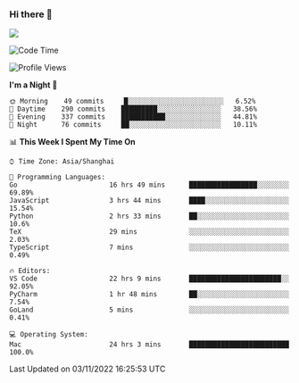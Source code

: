 ### Hi there 👋

<!--
**JJAYCHEN1e/jjaychen1e** is a ✨ _special_ ✨ repository because its `README.md` (this file) appears on your GitHub profile.

Here are some ideas to get you started:

- 🔭 I’m currently working on ...
- 🌱 I’m currently learning ...
- 👯 I’m looking to collaborate on ...
- 🤔 I’m looking for help with ...
- 💬 Ask me about ...
- 📫 How to reach me: ...
- 😄 Pronouns: ...
- ⚡ Fun fact: ...
-->

[![](https://github-readme-stats.vercel.app/api?username=jjaychen1e&show_icons=true)](https://github.com/jjaychen1e/github-readme-stats?count_private=true)

<!--START_SECTION:waka-->
![Code Time](http://img.shields.io/badge/Code%20Time-441%20hrs%2041%20mins-blue)

![Profile Views](http://img.shields.io/badge/Profile%20Views-0-blue)

**I'm a Night 🦉** 

```text
🌞 Morning    49 commits     █░░░░░░░░░░░░░░░░░░░░░░░░   6.52% 
🌆 Daytime    290 commits    █████████░░░░░░░░░░░░░░░░   38.56% 
🌃 Evening    337 commits    ███████████░░░░░░░░░░░░░░   44.81% 
🌙 Night      76 commits     ██░░░░░░░░░░░░░░░░░░░░░░░   10.11%

```


📊 **This Week I Spent My Time On** 

```text
⌚︎ Time Zone: Asia/Shanghai

💬 Programming Languages: 
Go                       16 hrs 49 mins      █████████████████░░░░░░░░   69.89% 
JavaScript               3 hrs 44 mins       ████░░░░░░░░░░░░░░░░░░░░░   15.54% 
Python                   2 hrs 33 mins       ██░░░░░░░░░░░░░░░░░░░░░░░   10.6% 
TeX                      29 mins             ░░░░░░░░░░░░░░░░░░░░░░░░░   2.03% 
TypeScript               7 mins              ░░░░░░░░░░░░░░░░░░░░░░░░░   0.49%

🔥 Editors: 
VS Code                  22 hrs 9 mins       ███████████████████████░░   92.05% 
PyCharm                  1 hr 48 mins        ██░░░░░░░░░░░░░░░░░░░░░░░   7.54% 
GoLand                   5 mins              ░░░░░░░░░░░░░░░░░░░░░░░░░   0.41%

💻 Operating System: 
Mac                      24 hrs 3 mins       █████████████████████████   100.0%

```


 Last Updated on 03/11/2022 16:25:53 UTC
<!--END_SECTION:waka-->
